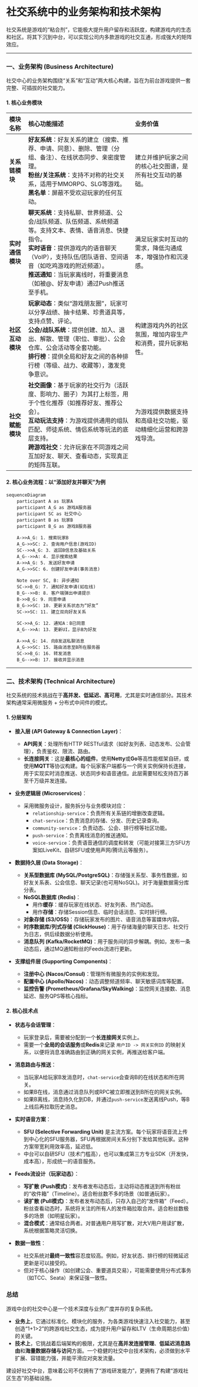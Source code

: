 # 社交系统中的业务架构和技术架构

社交系统是游戏的“粘合剂”，它能极大提升用户留存和活跃度，构建游戏内的生态和社区。将其下沉到中台，可以实现公司内多款游戏的社交互通，形成强大的矩阵效应。

---

### 一、业务架构 (Business Architecture)

社交中心的业务架构围绕“关系”和“互动”两大核心构建，旨在为前台游戏提供一套完整、可插拔的社交能力。

#### 1. 核心业务模块

| 模块名称         | 核心功能描述                                                 | 业务价值                                                     |
| :--------------- | :----------------------------------------------------------- | :----------------------------------------------------------- |
| **关系链模块**   | **好友系统**：好友关系的建立（搜索、推荐、申请、同意）、删除、管理（分组、备注）、在线状态同步、亲密度管理。<br>**粉丝/关注系统**：支持不对称的社交关系，适用于MMORPG、SLG等游戏。<br>**黑名单**：屏蔽不受欢迎玩家的任何互动。 | 建立并维护玩家之间的核心社交图谱，是所有社交互动的基础。     |
| **实时通信模块** | **聊天系统**：支持私聊、世界频道、公会/战队频道、队伍频道、系统频道等。支持文本、表情、语音消息、快捷指令。<br>**实时语音**：提供游戏内的语音聊天（VoIP），支持队伍/团队语音、空间语音（如吃鸡游戏的附近频道）。<br>**推送通知**：当玩家离线时，将重要消息（如被@、好友申请）通过Push推送至手机。 | 满足玩家实时互动的需求，降低沟通成本，增强协作和沉浸感。     |
| **社区互动模块** | **玩家动态**：类似“游戏朋友圈”，玩家可以分享战绩、抽卡结果、珍贵道具等，支持点赞、评论。<br>**公会/战队系统**：提供创建、加入、退出、解散、管理（职位、审批）、公会仓库、公会活动等全套功能。<br>**排行榜**：提供全局和好友之间的各种排行榜（等级、战力、收藏等），激发竞争意识。 | 构建游戏内外的社区氛围，增加内容生产和消费，提升玩家粘性。   |
| **社交赋能模块** | **社交画像**：基于玩家的社交行为（活跃度、影响力、圈子）为其打上标签，用于个性化推荐（如推荐好友、推荐公会）。<br>**互动玩法支持**：为游戏提供通用的组队匹配、师徒系统、情侣系统等玩法的底层支持。<br>**跨游戏社交**：允许玩家在不同游戏之间互加好友、聊天、查看动态，实现真正的矩阵互联。 | 为游戏提供数据支持和高级社交功能，驱动精细化运营和跨游戏导流。 |

#### 2. 核心业务流程：以“添加好友并聊天”为例

```mermaid
sequenceDiagram
    participant A as 玩家A
    participant A_G as 游戏A服务器
    participant SC as 社交中心
    participant B as 玩家B
    participant B_G as 游戏B服务器

    A->>A_G: 1. 搜索玩家B
    A_G->>SC: 2. 查询用户信息(游戏ID)
    SC-->>A_G: 3. 返回B信息及基础关系
    A_G-->>A: 4. 显示搜索结果
    A->>A_G: 5. 发送好友申请
    A_G->>SC: 6. 创建好友申请(事务消息)

    Note over SC, B: 异步通知
    SC->>B_G: 7. 通知好友申请(如在线)
    B_G-->>B: 8. 客户端弹出申请提示
    B->>B_G: 9. 同意申请
    B_G->>SC: 10. 更新关系状态为“好友”
    SC->>SC: 11. 建立双向好友关系

    SC->>A_G: 12. 通知A：B已同意
    A_G-->>A: 13. 更新UI，显示B为好友

    A->>A_G: 14. 向B发送私聊消息
    A_G->>SC: 15. 路由消息至B所在服务器
    SC->>B_G: 16. 转发消息
    B_G-->>B: 17. 接收并显示消息
```

---

### 二、技术架构 (Technical Architecture)

社交系统的技术挑战在于**高并发、低延迟、高可用**，尤其是实时通信部分。其技术架构通常采用微服务 + 分布式中间件的模式。

#### 1. 分层架构

*   **接入层 (API Gateway & Connection Layer)**：
    *   **API网关**：处理所有HTTP RESTful请求（如好友列表、动态发布、公会管理），负责鉴权、限流、路由。
    *   **长连接网关**：这是**最核心的组件**。使用**Netty**或**Go**等高性能框架自研，或使用**MQTT**等协议构建。每个玩家客户端都与一个网关实例保持长连接，用于实现实时消息推送、状态同步和语音通信。此层需要轻松支持百万甚至千万级并发连接。

*   **业务逻辑层 (Microservices)**：
    *   采用微服务设计，服务拆分与业务模块对应：
        *   `relationship-service`：负责所有关系链的增删改查逻辑。
        *   `chat-service`：负责消息的存储、分发、历史记录查询。
        *   `community-service`：负责动态、公会、排行榜等社区功能。
        *   `push-service`：负责离线消息的推送通知。
        *   `voice-service`：负责语音通信的调度和转发（可能对接第三方SFU方案如LiveKit、自研SFU或使用声网/腾讯云等服务）。

*   **数据持久层 (Data Storage)**：
    *   **关系型数据库 (MySQL/PostgreSQL)**：存储强关系型、事务性数据，如好友关系表、公会信息、聊天记录(也可用NoSQL)。对于海量数据需分库分表。
    *   **NoSQL数据库 (Redis)**：
        *   用作**缓存**：缓存玩家在线状态、好友列表、热门动态。
        *   用作**存储**：存储Session信息、临时会话消息、实时排行榜。
    *   **对象存储 (S3/OSS)**：存储玩家发布的图片、语音消息等富媒体内容。
    *   **时序数据库/列式存储 (ClickHouse)**：用于存储海量的聊天日志、社交行为日志，供后续数据分析使用。
    *   **消息队列 (Kafka/RocketMQ)**：用于服务间的异步解耦。例如，发布一条动态后，通过MQ通知粉丝的Feeds流进行更新。

*   **支撑组件层 (Supporting Components)**：
    *   **注册中心 (Nacos/Consul)**：管理所有微服务的实例和发现。
    *   **配置中心 (Apollo/Nacos)**：动态调整频道频率、聊天敏感词库等配置。
    *   **监控告警 (Prometheus/Grafana/SkyWalking)**：监控网关连接数、消息延迟、服务QPS等核心指标。

#### 2. 核心技术点

*   **状态与会话管理**：
    *   玩家登录后，需要被分配到一个**长连接网关**实例上。
    *   需要一个**全局的会话服务**或**Redis**来记录 `用户ID -> 网关实例ID` 的映射关系，以便将消息准确路由到正确的网关实例，再推送给客户端。

*   **消息路由与推送**：
    *   当玩家A给玩家B发消息时，`chat-service`会查询B的在线状态和所在网关。
    *   如果B在线，消息通过消息队列或RPC被立即推送到B所在的网关实例。
    *   如果B离线，消息持久化到DB，并通过`push-service`发送离线Push，等B上线后再拉取历史消息。

*   **实时语音方案**：
    *   **SFU (Selective Forwarding Unit)** 是主流方案。每个玩家将语音流上传到中心化的SFU服务器，SFU再根据房间关系分别下发给其他玩家。这种方案带宽利用效率高，延迟低。
    *   中台可以自研SFU（技术门槛高），也可以集成第三方专业SDK（开发快，成本高），形成统一的语音服务。

*   **Feeds流设计（玩家动态）**：
    *   **写扩散 (Push模式)**：发布者发布动态后，主动将动态推送到所有粉丝的“收件箱”（Timeline）。适合粉丝数不多的场景（如普通玩家）。
    *   **读扩散 (Pull模式)**：发布者发布动态后，只存入自己的“发件箱”（Feed）。粉丝查看动态时，系统将关注的所有人的发件箱拉取合并。适合粉丝数极多的场景（如明星玩家）。
    *   **混合模式**：通常结合两者。对普通用户用写扩散，对大V用户用读扩散，系统根据策略灵活切换。

*   **数据一致性**：
    *   社交系统对**最终一致性**容忍度较高。例如，好友状态、排行榜的轻微延迟更新是可以接受的。
    *   但对于核心操作（如创建公会、重要道具交易），可能需要使用分布式事务（如TCC、Seata）来保证强一致性。

### 总结

游戏中台的社交中心是一个技术深度与业务广度并存的复杂系统。

*   **业务上**，它通过标准化、模块化的服务，为各类游戏快速注入社交能力，甚至创造“1+1>2”的跨游戏社交生态，成为提升用户留存和LTV（生命周期总价值）的关键。
*   **技术上**，它挑战着后端架构的极限，尤其是在**高并发连接管理**、**低延迟消息路由**和**海量数据存储与访问**方面。一个稳健的社交中台技术架构，必须做到水平扩展、容错能力强，并能平滑应对突发流量。

建设好社交中台，意味着公司不仅拥有了“游戏研发能力”，更拥有了构建“游戏社区生态”的基础设施。